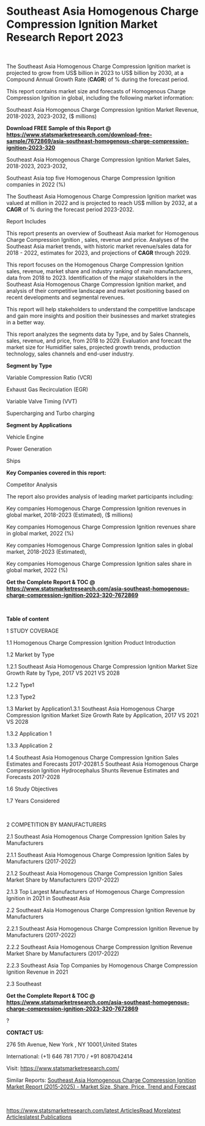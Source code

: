 <h1>Southeast Asia Homogenous Charge Compression Ignition Market Research Report 2023</h1><br/><p>The Southeast Asia Homogenous Charge Compression Ignition market is projected to grow from US$ billion in 2023 to US$ billion by 2030, at a Compound Annual Growth Rate (<strong>CAGR</strong>) of % during the forecast period.</p>
 
 
 
 <p>This report contains market size and forecasts of Homogenous Charge Compression Ignition in global, including the following market information:</p>
 
 
 
 <p>Southeast Asia Homogenous Charge Compression Ignition Market Revenue, 2018-2023, 2023-2032, ($ millions)</p>
 
 
 
 <p><strong>Download FREE Sample of this Report @ <a href="https://www.statsmarketresearch.com/download-free-sample/7672869/asia-southeast-homogenous-charge-compression-ignition-2023-320">https://www.statsmarketresearch.com/download-free-sample/7672869/asia-southeast-homogenous-charge-compression-ignition-2023-320</a></strong></p>
 
 
 
 <p>Southeast Asia Homogenous Charge Compression Ignition Market Sales, 2018-2023, 2023-2032,</p>
 
 
 
 <p>Southeast Asia top five Homogenous Charge Compression Ignition companies in 2022 (%)</p>
 
 
 
 <p>The Southeast Asia Homogenous Charge Compression Ignition market was valued at million in 2022 and is projected to reach US$ million by 2032, at a <strong>CAGR</strong> of % during the forecast period 2023-2032.</p>
 
 
 
 <p>Report Includes</p>
 
 
 
 <p>This report presents an overview of Southeast Asia market for Homogenous Charge Compression Ignition , sales, revenue and price. Analyses of the Southeast Asia market trends, with historic market revenue/sales data for 2018 - 2022, estimates for 2023, and projections of <strong>CAGR</strong> through 2029.</p>
 
 
 
 <p>This report focuses on the Homogenous Charge Compression Ignition sales, revenue, market share and industry ranking of main manufacturers, data from 2018 to 2023. Identification of the major stakeholders in the Southeast Asia Homogenous Charge Compression Ignition market, and analysis of their competitive landscape and market positioning based on recent developments and segmental revenues.</p>
 
 
 
 <p>This report will help stakeholders to understand the competitive landscape and gain more insights and position their businesses and market strategies in a better way.</p>
 
 
 
 <p>This report analyzes the segments data by Type, and by Sales Channels, sales, revenue, and price, from 2018 to 2029. Evaluation and forecast the market size for Humidifier sales, projected growth trends, production technology, sales channels and end-user industry.</p>
 
 
 
 <p><strong>Segment by Type</strong></p>
 
 
 
 <p>Variable Compression Ratio (VCR)</p>
 
 
 
 <p>Exhaust Gas Recirculation (EGR)</p>
 
 
 
 <p>Variable Valve Timing (VVT)</p>
 
 
 
 <p>Supercharging and Turbo charging</p>
 
 
 
 <p><strong>Segment <strong><strong>by Applications</strong></strong></strong></p>
 
 
 
 <p>Vehicle Engine</p>
 
 
 
 <p>Power Generation</p>
 
 
 
 <p>Ships</p>
 
 
 
 <p><strong>Key Companies covered in this report:</strong></p>
 
 
 
 <p>Competitor Analysis</p>
 
 
 
 <p>The report also provides analysis of leading market participants including:</p>
 
 
 
 <p>Key companies Homogenous Charge Compression Ignition revenues in global market, 2018-2023 (Estimated), ($ millions)</p>
 
 
 
 <p>Key companies Homogenous Charge Compression Ignition revenues share in global market, 2022 (%)</p>
 
 
 
 <p>Key companies Homogenous Charge Compression Ignition sales in global market, 2018-2023 (Estimated),</p>
 
 
 
 <p>Key companies Homogenous Charge Compression Ignition sales share in global market, 2022 (%)</p>
 
 
 
 <div><b>Get the Complete Report & TOC @ <a href="https://www.statsmarketresearch.com/asia-southeast-homogenous-charge-compression-ignition-2023-320-7672869">https://www.statsmarketresearch.com/asia-southeast-homogenous-charge-compression-ignition-2023-320-7672869</a></b></div>
 
 
 
 <p><br />
 
 <b>Table of content</b></p>
 
 
 
 <p>1 STUDY COVERAGE<br />
 
 1.1 Homogenous Charge Compression Ignition Product Introduction<br />
 
 1.2 Market by Type<br />
 
 1.2.1 Southeast Asia Homogenous Charge Compression Ignition Market Size Growth Rate by Type, 2017 VS 2021 VS 2028<br />
 
 1.2.2 Type1<br />
 
 1.2.3 Type2<br />
 
 1.3 Market by Application1.3.1 Southeast Asia Homogenous Charge Compression Ignition Market Size Growth Rate by Application, 2017 VS 2021 VS 2028<br />
 
 1.3.2 Application 1<br />
 
 1.3.3 Application 2<br />
 
 1.4 Southeast Asia Homogenous Charge Compression Ignition Sales Estimates and Forecasts 2017-20281.5 Southeast Asia Homogenous Charge Compression Ignition Hydrocephalus Shunts Revenue Estimates and Forecasts 2017-2028<br />
 
 1.6 Study Objectives<br />
 
 1.7 Years Considered<br />
 
 <br />
 
 2 COMPETITION BY MANUFACTURERS<br />
 
 2.1 Southeast Asia Homogenous Charge Compression Ignition Sales by Manufacturers<br />
 
 2.1.1 Southeast Asia Homogenous Charge Compression Ignition Sales by Manufacturers (2017-2022)<br />
 
 2.1.2 Southeast Asia Homogenous Charge Compression Ignition Sales Market Share by Manufacturers (2017-2022)<br />
 
 2.1.3 Top Largest Manufacturers of Homogenous Charge Compression Ignition in 2021 in Southeast Asia<br />
 
 2.2 Southeast Asia Homogenous Charge Compression Ignition Revenue by Manufacturers<br />
 
 2.2.1 Southeast Asia Homogenous Charge Compression Ignition Revenue by Manufacturers (2017-2022)<br />
 
 2.2.2 Southeast Asia Homogenous Charge Compression Ignition Revenue Market Share by Manufacturers (2017-2022)<br />
 
 2.2.3 Southeast Asia Top Companies by Homogenous Charge Compression Ignition Revenue in 2021<br />
 
 2.3 Southeast</p>
 
 
 
 <div><b>Get the Complete Report & TOC @ <a href="https://www.statsmarketresearch.com/asia-southeast-homogenous-charge-compression-ignition-2023-320-7672869">https://www.statsmarketresearch.com/asia-southeast-homogenous-charge-compression-ignition-2023-320-7672869</a></b></div>
 
 
 
 <p>? </p>
 
 
 
 <p><b>CONTACT US:</b><br />
 
 276 5th Avenue, New York , NY 10001,United States<br />
 
 International: (+1) 646 781 7170 / +91 8087042414<br />
 
 Visit: <a href="https://www.statsmarketresearch.com/">https://www.statsmarketresearch.com/</a><br />
 
 Similar Reports: <a href="https://www.statsmarketresearch.com/asia-southeast-homogenous-charge-compression-ignition-2023-320-7672869">Southeast Asia Homogenous Charge Compression Ignition Market Report (2015-2025) - Market Size, Share, Price, Trend and Forecast</a><br />
 
 <br />
 
 <a href="https://gyeongbokgung.com">https://www.statsmarketresearch.com/</a><a href="https://hallyeomaritime.com">latest Articles</a><a href="https://jingwansa.com">Read More</a><a href="https://nguoiviet.jp/">latest Articles</a><a href="https://www.intelmarketresearch.com/">latest Publications</a></p>